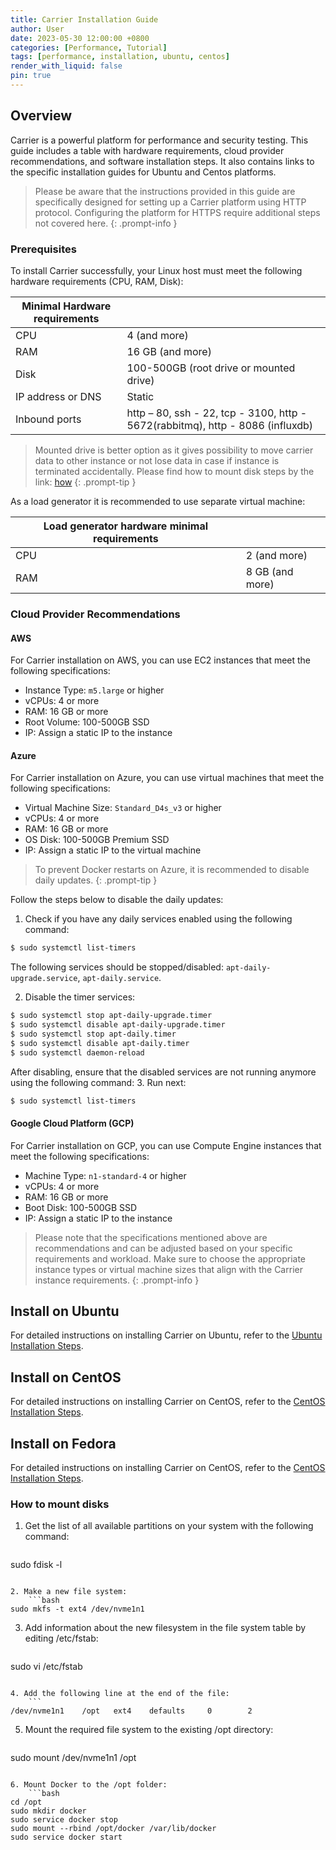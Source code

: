 ```yaml
---
title: Carrier Installation Guide
author: User
date: 2023-05-30 12:00:00 +0800
categories: [Performance, Tutorial]
tags: [performance, installation, ubuntu, centos]
render_with_liquid: false
pin: true
---
```


## Overview
Carrier is a powerful platform for performance and security testing.
This guide includes a table with hardware requirements, cloud provider recommendations, and software installation steps.
It also contains links to the specific installation guides for Ubuntu and Centos platforms.

> Please be aware that the instructions provided in this guide are specifically designed for setting up a Carrier platform using HTTP protocol. Configuring the platform for HTTPS require additional steps not covered here.
{: .prompt-info }

### Prerequisites

To install Carrier successfully, your Linux host must meet the following hardware requirements (CPU, RAM, Disk):

| Minimal Hardware requirements |                    |
|--------------------------------|--------------------|
| CPU                            | 4 (and more)        |
| RAM                            | 16 GB (and more)    |
| Disk                           | 100-500GB (root drive or mounted drive) |
| IP address or DNS              | Static              |
| Inbound ports                  | http – 80, ssh - 22, tcp - 3100, http - 5672(rabbitmq), http - 8086 (influxdb)|

> Mounted drive is better option as it gives possibility to move carrier data to other instance or not lose data in case if instance is terminated accidentally.
> Please find how to mount disk steps by the link: [how](#how-to-mount-disks)
{: .prompt-tip }

As a load generator it is recommended to use separate virtual machine:

| Load generator hardware minimal requirements  |                    |
|--------------------------------|--------------------|
| CPU                            | 2 (and more)       |
| RAM                            | 8 GB (and more)    |


### Cloud Provider Recommendations

#### AWS
For Carrier installation on AWS, you can use EC2 instances that meet the following specifications:
- Instance Type: `m5.large` or higher
- vCPUs: 4 or more
- RAM: 16 GB or more
- Root Volume: 100-500GB SSD
- IP: Assign a static IP to the instance

#### Azure
For Carrier installation on Azure, you can use virtual machines that meet the following specifications:
- Virtual Machine Size: `Standard_D4s_v3` or higher
- vCPUs: 4 or more
- RAM: 16 GB or more
- OS Disk: 100-500GB Premium SSD
- IP: Assign a static IP to the virtual machine


> To prevent Docker restarts on Azure, it is recommended to disable daily updates.
{: .prompt-tip }


Follow the steps below to disable the daily updates:
1. Check if you have any daily services enabled using the following command:
```bash
$ sudo systemctl list-timers
```
The following services should be stopped/disabled: `apt-daily-upgrade.service`, `apt-daily.service`.

2. Disable the timer services:
```bash
$ sudo systemctl stop apt-daily-upgrade.timer
$ sudo systemctl disable apt-daily-upgrade.timer
$ sudo systemctl stop apt-daily.timer
$ sudo systemctl disable apt-daily.timer
$ sudo systemctl daemon-reload
```
After disabling, ensure that the disabled services are not running anymore using the following command:
3. Run next:
```bash
$ sudo systemctl list-timers
```

#### Google Cloud Platform (GCP)
For Carrier installation on GCP, you can use Compute Engine instances that meet the following specifications:
- Machine Type: `n1-standard-4` or higher
- vCPUs: 4 or more
- RAM: 16 GB or more
- Boot Disk: 100-500GB SSD
- IP: Assign a static IP to the instance

> Please note that the specifications mentioned above are recommendations and can be adjusted based on your specific requirements and workload. Make sure to choose the appropriate instance types or virtual machine sizes that align with the Carrier instance requirements.
{: .prompt-info }

## Install on Ubuntu

For detailed instructions on installing Carrier on Ubuntu, refer to the [Ubuntu Installation Steps](/carrier-io.github.io/posts/carrier-platform-ubuntu/).

## Install on CentOS

For detailed instructions on installing Carrier on CentOS, refer to the [CentOS Installation Steps](/carrier-io.github.io/posts/carrier-platform-centos/).


## Install on Fedora

For detailed instructions on installing Carrier on CentOS, refer to the [CentOS Installation Steps](/carrier-io.github.io/posts/carrier-platform-fedora/).


### How to mount disks
1. Get the list of all available partitions on your system with the following command:
    ```bash
sudo fdisk -l
```

2. Make a new file system:
    ```bash
sudo mkfs -t ext4 /dev/nvme1n1
```

3. Add information about the new filesystem in the file system table by editing /etc/fstab:
    ```bash
sudo vi /etc/fstab
```

4. Add the following line at the end of the file:
    ```
/dev/nvme1n1    /opt   ext4    defaults     0        2
```

5. Mount the required file system to the existing /opt directory:
    ```bash
sudo mount /dev/nvme1n1 /opt
```

6. Mount Docker to the /opt folder:
    ```bash
cd /opt
sudo mkdir docker
sudo service docker stop
sudo mount --rbind /opt/docker /var/lib/docker
sudo service docker start
```
